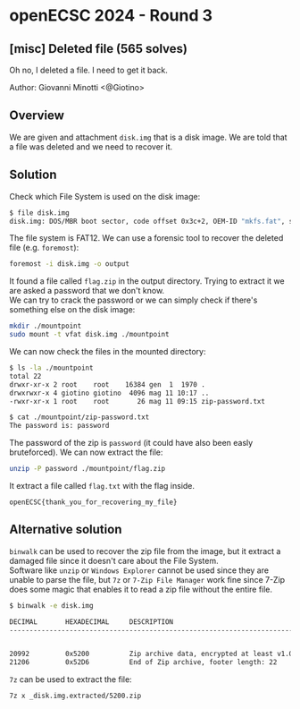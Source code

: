 # openECSC 2024 - Round 3

## [misc] Deleted file (565 solves)

Oh no, I deleted a file. I need to get it back.

Author: Giovanni Minotti <@Giotino>

## Overview

We are given and attachment `disk.img` that is a disk image. We are told that a file was deleted and we need to recover it.

## Solution

Check which File System is used on the disk image:

```bash
$ file disk.img
disk.img: DOS/MBR boot sector, code offset 0x3c+2, OEM-ID "mkfs.fat", sectors/cluster 4, root entries 512, sectors 2048 (volumes <=32 MB), Media descriptor 0xf8, sectors/FAT 2, sectors/track 16, serial number 0xb0918da5, unlabeled, FAT (12 bit)
```

The file system is FAT12. We can use a forensic tool to recover the deleted file (e.g. `foremost`):

```bash
foremost -i disk.img -o output
```

It found a file called `flag.zip` in the output directory. Trying to extract it we are asked a password that we don't know.  
We can try to crack the password or we can simply check if there's something else on the disk image:

```bash
mkdir ./mountpoint
sudo mount -t vfat disk.img ./mountpoint
```

We can now check the files in the mounted directory:

```bash
$ ls -la ./mountpoint
total 22
drwxr-xr-x 2 root    root    16384 gen  1  1970 .
drwxrwxr-x 4 giotino giotino  4096 mag 11 10:17 ..
-rwxr-xr-x 1 root    root       26 mag 11 09:15 zip-password.txt

$ cat ./mountpoint/zip-password.txt
The password is: password
```

The password of the zip is `password` (it could have also been easly bruteforced). We can now extract the file:

```bash
unzip -P password ./mountpoint/flag.zip
```

It extract a file called `flag.txt` with the flag inside.

`openECSC{thank_you_for_recovering_my_file}`

## Alternative solution

`binwalk` can be used to recover the zip file from the image, but it extract a damaged file since it doesn't care about the File System.  
Software like `unzip` or `Windows Explorer` cannot be used since they are unable to parse the file, but `7z` or `7-Zip File Manager` work fine since 7-Zip does some magic that enables it to read a zip file without the entire file.

```bash
$ binwalk -e disk.img

DECIMAL       HEXADECIMAL     DESCRIPTION
--------------------------------------------------------------------------------


20992         0x5200          Zip archive data, encrypted at least v1.0 to extract, compressed size: 54, uncompressed size: 42, name: flag.txt
21206         0x52D6          End of Zip archive, footer length: 22
```

`7z` can be used to extract the file:

```bash
7z x _disk.img.extracted/5200.zip
```
